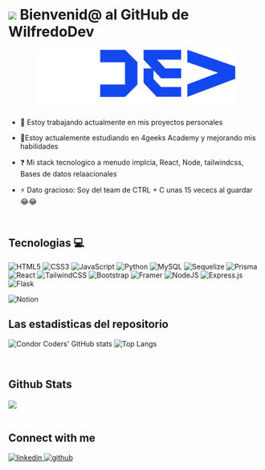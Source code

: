 # <img src="https://media3.giphy.com/media/v1.Y2lkPTc5MGI3NjExM3M4MW5kMW83NG1qczBndDE1OTdsc2lnOWs3cmtlNTlpZWFlN25yNyZlcD12MV9pbnRlcm5hbF9naWZfYnlfaWQmY3Q9Zw/3NyvreZAtNLrNKTrKa/giphy.gif" width="100"/> Bienvenid@ al GitHub de WilfredoDev


<div align="center">
<img src="wdev_logo.png" width="400"/>
</div>
  

- 🔭 Estoy trabajando actualmente en mis proyectos personales  
  

- 🌱Estoy actualemente estudiando en 4geeks Academy y mejorando mis habilidades  
  

- ❓ Mi stack tecnologico a menudo implcia, React, Node, tailwindcss, Bases de datos relaacionales  
  

- ⚡ Dato gracioso: Soy del team de CTRL + C unas 15 vececs al guardar 😂😂  
  

<br/>  

## Tecnologias 💻
![HTML5](https://img.shields.io/badge/html5-%23E34F26.svg?style=for-the-badge&logo=html5&logoColor=white)
![CSS3](https://img.shields.io/badge/css3-%231572B6.svg?style=for-the-badge&logo=css3&logoColor=white)
![JavaScript](https://img.shields.io/badge/javascript-%23323330.svg?style=for-the-badge&logo=javascript&logoColor=%23F7DF1E)
![Python](https://img.shields.io/badge/python-3670A0?style=for-the-badge&logo=python&logoColor=ffdd54)
![MySQL](https://img.shields.io/badge/mysql-%2300f.svg?style=for-the-badge&logo=mysql&logoColor=white)
![Sequelize](https://img.shields.io/badge/Sequelize-52B0E7?style=for-the-badge&logo=Sequelize&logoColor=white)
![Prisma](https://img.shields.io/badge/Prisma-3982CE?style=for-the-badge&logo=Prisma&logoColor=white)
<br/>
![React](https://img.shields.io/badge/react-%2320232a.svg?style=for-the-badge&logo=react&logoColor=%2361DAFB)
![TailwindCSS](https://img.shields.io/badge/tailwindcss-%2338B2AC.svg?style=for-the-badge&logo=tailwind-css&logoColor=white)
![Bootstrap](https://img.shields.io/badge/bootstrap-%238511FA.svg?style=for-the-badge&logo=bootstrap&logoColor=white)
![Framer](https://img.shields.io/badge/Framer-black?style=for-the-badge&logo=framer&logoColor=blue)
![NodeJS](https://img.shields.io/badge/node.js-6DA55F?style=for-the-badge&logo=node.js&logoColor=white)
![Express.js](https://img.shields.io/badge/express.js-%23404d59.svg?style=for-the-badge&logo=express&logoColor=%2361DAFB)
![Flask](https://img.shields.io/badge/flask-%23000.svg?style=for-the-badge&logo=flask&logoColor=white)

![Notion](https://img.shields.io/badge/Notion-%23000000.svg?style=for-the-badge&logo=notion&logoColor=white)

## Las estadisticas del repositorio
![Condor Coders' GitHub stats](https://github-readme-stats.vercel.app/api?username=DevWilfredo&show_icons=true&theme=dark) ![Top Langs](https://github-readme-stats.vercel.app/api/top-langs/?username=DevWilfredo&layout=compact&theme=dark)

<br/>  


## Github Stats  
<div align="left"><img src="https://github-readme-stats.vercel.app/api?username=DevWilfredo&show_icons=true&count_private=true&hide_border=true" align="center" /></div> 

<br/>


## Connect with me  
<div align="left">
<a href="https://linkedin.com/in/wilfredo-pinto-mata" target="_blank">
<img src=https://img.shields.io/badge/linkedin-%231E77B5.svg?&style=for-the-badge&logo=linkedin&logoColor=white alt=linkedin style="margin-bottom: 5px;" />
</a>
<a href="https://github.com/https://github.com/DevWilfredo" target="_blank">
<img src=https://img.shields.io/badge/github-%2324292e.svg?&style=for-the-badge&logo=github&logoColor=white alt=github style="margin-bottom: 5px;" />
</a>  
</div>  
